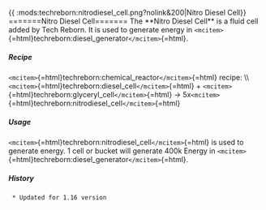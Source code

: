 {{ :mods:techreborn:nitrodiesel_cell.png?nolink&200\|Nitro Diesel Cell}}
=======Nitro Diesel Cell======= The \*\*Nitro Diesel Cell\*\* is a fluid
cell added by Tech Reborn. It is used to generate energy in
`<mcitem>`{=html}techreborn:diesel_generator`</mcitem>`{=html}.

##### Recipe

`<mcitem>`{=html}techreborn:chemical_reactor`</mcitem>`{=html} recipe:
\\\\ `<mcitem>`{=html}techreborn:diesel_cell`</mcitem>`{=html} +
`<mcitem>`{=html}techreborn:glyceryl_cell`</mcitem>`{=html} -\>
5x`<mcitem>`{=html}techreborn:nitrodiesel_cell`</mcitem>`{=html}

##### Usage

`<mcitem>`{=html}techreborn:nitrodiesel_cell`</mcitem>`{=html} is used
to generate energy. 1 cell or bucket will generate 400k Energy in
`<mcitem>`{=html}techreborn:diesel_generator`</mcitem>`{=html}.

##### History

` * Updated for 1.16 version`
